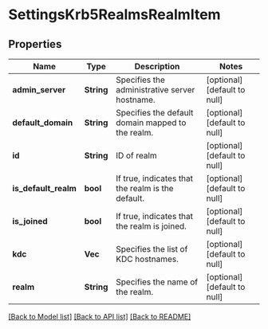 # SettingsKrb5RealmsRealmItem

## Properties
Name | Type | Description | Notes
------------ | ------------- | ------------- | -------------
**admin_server** | **String** | Specifies the administrative server hostname. | [optional] [default to null]
**default_domain** | **String** | Specifies the default domain mapped to the realm. | [optional] [default to null]
**id** | **String** | ID of realm | [optional] [default to null]
**is_default_realm** | **bool** | If true, indicates that the realm is the default. | [optional] [default to null]
**is_joined** | **bool** | If true, indicates that the realm is joined. | [optional] [default to null]
**kdc** | **Vec<String>** | Specifies the list of KDC hostnames. | [optional] [default to null]
**realm** | **String** | Specifies the name of the realm. | [optional] [default to null]

[[Back to Model list]](../README.md#documentation-for-models) [[Back to API list]](../README.md#documentation-for-api-endpoints) [[Back to README]](../README.md)


